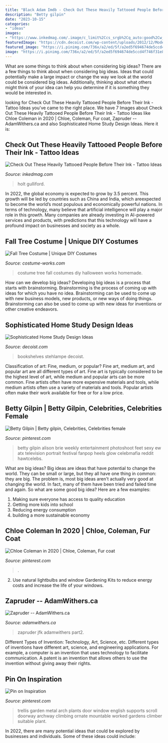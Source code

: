 ```yaml
---
title: "Black Adam Imdb - Check Out These Heavily Tattooed People Before Their Ink"
description: "Betty gilpin"
date: "2023-10-15"
categories:
- "ideas"
images:
- "https://www.inkedmag.com/.image/c_limit%2Ccs_srgb%2Cq_auto:good%2Cw_700/MTYyMzIxMjI0NTM2NDM0NTg5/screen-shot-2019-02-28-at-103008-am.png"
featuredImage: "https://cdn.decoist.com/wp-content/uploads/2012/12/Modern-style-study-room-with-recessed-wooden-bookshelves.jpg"
featured_image: "https://i.pinimg.com/736x/a2/ed/5f/a2ed5f694674de5ccd4f746f31e8309f--metal-trellis-garden-trellis.jpg"
image: "https://i.pinimg.com/736x/a2/ed/5f/a2ed5f694674de5ccd4f746f31e8309f--metal-trellis-garden-trellis.jpg"
---
```



What are some things to think about when considering big ideas?
There are a few things to think about when considering big ideas. Ideas that could potentially make a large impact or change the way we look at the world could be considered big ideas. Additionally, thinking about what others might think of your idea can help you determine if it is something they would be interested in.

	

		
looking for Check Out These Heavily Tattooed People Before Their Ink - Tattoo Ideas you've came to the right place. We have 7 Images about Check Out These Heavily Tattooed People Before Their Ink - Tattoo Ideas like Chloe Coleman in 2020 | Chloe, Coleman, Fur coat, Zapruder -- AdamWithers.ca and also Sophisticated Home Study Design Ideas. Here it is:
		
    
## Check Out These Heavily Tattooed People Before Their Ink - Tattoo Ideas

<img loading=lazy src="https://www.inkedmag.com/.image/c_limit%2Ccs_srgb%2Cq_auto:good%2Cw_700/MTYyMzIxMjI0NTM2NDM0NTg5/screen-shot-2019-02-28-at-103008-am.png" onerror="this.onerror=null;this.src='https://tse2.mm.bing.net/th?id=OIP.Q71ZAYutycgqzBFz-z_l8QHaHa&amp;pid=15.1';" alt="Check Out These Heavily Tattooed People Before Their Ink - Tattoo Ideas">

_Source: inkedmag.com_

>holt gulliford. 

	

In 2022, the global economy is expected to grow by 3.5 percent. This growth will be led by countries such as China and India, which areexpected to become the world’s most populous and economically powerful nations. In terms of technology, many believe that artificial intelligence will play a major role in this growth. Many companies are already investing in AI-powered services and products, with predictions that this technology will have a profound impact on businesses and society as a whole.

    
## Fall Tree Costume | Unique DIY Costumes

<img loading=lazy src="https://photos.costume-works.com/full/fall_tree.jpg" onerror="this.onerror=null;this.src='https://tse3.mm.bing.net/th?id=OIP.NG-DYkkjIymdzMarinNF_AHaLE&amp;pid=15.1';" alt="Fall Tree Costume | Unique DIY Costumes">

_Source: costume-works.com_

>costume tree fall costumes diy halloween works homemade. 

	

How can we develop big ideas?
Developing big ideas is a process that starts with brainstorming. Brainstorming is the process of coming up with ideas for which you have no idea. Brainstorming can be used to come up with new business models, new products, or new ways of doing things. Brainstorming can also be used to come up with new ideas for inventions or other creative endeavors.

    
## Sophisticated Home Study Design Ideas

<img loading=lazy src="https://cdn.decoist.com/wp-content/uploads/2012/12/Modern-style-study-room-with-recessed-wooden-bookshelves.jpg" onerror="this.onerror=null;this.src='https://tse4.mm.bing.net/th?id=OIP.IGohptMEoAvJYS_jKQjmhQHaE9&amp;pid=15.1';" alt="Sophisticated Home Study Design Ideas">

_Source: decoist.com_

>bookshelves stehlampe decoist. 

	

Classification of art: Fine, medium, or popular?
Fine art, medium art, and popular art are all different types of art. Fine art is typically considered to be the highest level of art, while medium and popular arts can be more common. Fine artists often have more expensive materials and tools, while medium artists often use a variety of materials and tools. Popular artists often make their work available for free or for a low price.

    
## Betty Gilpin | Betty Gilpin, Celebrities, Celebrities Female

<img loading=lazy src="https://i.pinimg.com/736x/b5/9d/08/b59d0821c235f8a8d67d63e61fdd244c.jpg" onerror="this.onerror=null;this.src='https://tse2.mm.bing.net/th?id=OIP.7BBlNSbdwb0qIiSLZCoJ9AHaLH&amp;pid=15.1';" alt="Betty Gilpin | Betty gilpin, Celebrities, Celebrities female">

_Source: pinterest.com_

>betty gilpin alison brie weekly entertainment photoshoot feet sexy ew atx television portrait festival fanpop heels glow celebmafia reddit hawtcelebs. 

	

What are big ideas?
Big ideas are ideas that have potential to change the world. They can be small or large, but they all have one thing in common: they are big. The problem is, most big ideas aren't actually very good at changing the world. In fact, many of them have been tried and failed time and again. So what are some good big idea? Here are a few examples: 
1. Making sure everyone has access to quality education 
2. Getting more kids into school 
3. Reducing energy consumption 
4. building a more sustainable economy 

    
## Chloe Coleman In 2020 | Chloe, Coleman, Fur Coat

<img loading=lazy src="https://i.pinimg.com/736x/9d/1e/ab/9d1eabc555a0273aa8904e0345b08c13.jpg" onerror="this.onerror=null;this.src='https://tse3.mm.bing.net/th?id=OIP.yG2RbycAPoMuyUqM8QQ6mgAAAA&amp;pid=15.1';" alt="Chloe Coleman in 2020 | Chloe, Coleman, Fur coat">

_Source: pinterest.com_

>. 

	

2. Use natural lightbulbs and window Gardening Kits to reduce energy costs and increase the life of your windows.

    
## Zapruder -- AdamWithers.ca

<img loading=lazy src="https://adamwithers.ca/themes/public/images/misc/zapruderJFKPart2.gif" onerror="this.onerror=null;this.src='https://tse4.mm.bing.net/th?id=OIP.V23lHCwO1Q1xHwxicSQv1wAAAA&amp;pid=15.1';" alt="Zapruder -- AdamWithers.ca">

_Source: adamwithers.ca_

>zapruder jfk adamwithers part2. 

	

Different Types of Invention: Technology, Art, Science, etc.
Different types of inventions have different art, science, and engineering applications. For example, a computer is an invention that uses technology to facilitate communication. A patent is an invention that allows others to use the invention without giving away their rights.

    
## Pin On Inspiration

<img loading=lazy src="https://i.pinimg.com/736x/a2/ed/5f/a2ed5f694674de5ccd4f746f31e8309f--metal-trellis-garden-trellis.jpg" onerror="this.onerror=null;this.src='https://tse4.mm.bing.net/th?id=OIP.5EjIxaBvwr2rnh0UQPMXXwAAAA&amp;pid=15.1';" alt="Pin on Inspiration">

_Source: pinterest.com_

>trellis garden metal arch plants door window english supports scroll doorway archway climbing ornate mountable worked gardens climber suitable plant. 

	

In 2022, there are many potential ideas that could be explored by businesses and individuals. Some of these ideas could include: 

